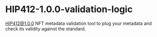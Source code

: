 # HIP412-1.0.0-validation-logic
HIP412@1.0.0 NFT metadata validation tool to plug your metadata and check its validity against the standard.

